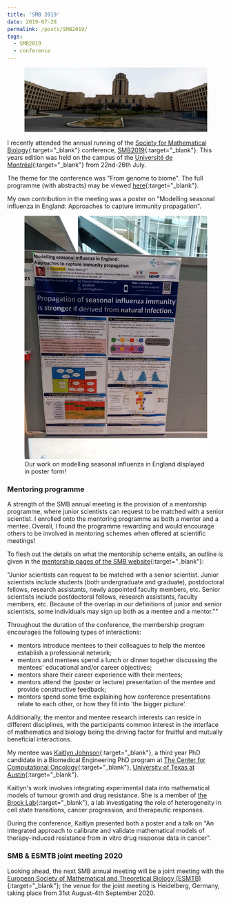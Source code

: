 ```yaml
---
title: 'SMB 2019'
date: 2019-07-28
permalink: /posts/SMB2019/
tags:
  - SMB2019
  - conference
---
```


[SMB_Web]: https://www.smb.org/
[SMB2019_Web]: http://smb2019.org
[MontrealUni_Web]: https://www.umontreal.ca/en/

[SMBMentorPageLink]: https://www.smb.org/mentorship-program/
[KaitlynJohnsonLink]: https://cco.oden.utexas.edu/members/kaitlyn-johnson/
[UniOfTexasLink]: https://www.utexas.edu
[CCOLink]: https://cco.oden.utexas.edu
[BrockLabLink]: http://www.brocklab.com

[ESMTB_link]: https://www.esmtb.org

<figure>
  <img src="/images/SMB2019/featured.jpg" alt=""/>
</figure>

I recently attended the annual running of the [Society for Mathematical Biology][SMB_Web]{:target="_blank"} conference, [SMB2019][SMB2019_Web]{:target="_blank"}. This years edition was held on the campus of the [Universit&eacute; de Montr&eacute;al][MontrealUni_Web]{:target="_blank"} from 22nd-26th July.

The theme for the conference was "From genome to biome". The full programme (with abstracts) may be viewed [here](https://edmhill.github.io/files/Programmes/SMB2019AbstractBooklet.pdf){:target="_blank"}.

My own contribution in the meeting was a poster on "Modelling seasonal influenza in England: Approaches to capture immunity propagation".

<figure>
  <img src="/images/SMB2019/MySMB2019PosterPhoto.jpg" alt="SMB2019 poster"/>
      <figcaption> Our work on modelling seasonal influenza in England displayed in poster form!</figcaption>
</figure>

### Mentoring programme

A strength of the SMB annual meeting is the provision of a mentorship programme, where junior scientists can request to be matched with a senior scientist. I enrolled onto the mentoring programme as both a mentor and a mentee. Overall, I found the programme rewarding and would encourage others to be involved in mentoring schemes when offered at scientific meetings!

To flesh out the details on what the mentorship scheme entails, an outline is given in the [mentorship pages of the SMB website][SMBMentorPageLink]{:target="_blank"}:

"Junior scientists can request to be matched with a senior scientist. Junior scientists include students (both undergraduate and graduate), postdoctoral fellows, research assistants, newly appointed faculty members, etc. Senior scientists include postdoctoral fellows, research assistants, faculty members, etc. Because of the overlap in our definitions of junior and senior scientists, some individuals may sign up both as a mentee and a mentor.""

Throughout the duration of the conference, the membership program encourages the following types of interactions:

* mentors introduce mentees to their colleagues to help the mentee establish a professional network;
* mentors and mentees spend a lunch or dinner together discussing the mentees' educational and/or career objectives;
* mentors share their career experience with their mentees;
* mentors attend the (poster or lecture) presentation of the mentee and provide constructive feedback;
* mentors spend some time explaining how conference presentations relate to each other, or how they fit into 'the bigger picture'.

Additionally, the mentor and mentee research interests can reside in different disciplines, with the participants common interest in the interface of mathematics and biology being the driving factor for fruitful and mutually beneficial interactions.

My mentee was [Kaitlyn Johnson][KaitlynJohnsonLink]{:target="_blank"}, a third year PhD candidate in a Biomedical Engineering PhD program at [The Center for Computational Oncology][CCOLink]{:target="_blank"}, [University of Texas at Austin][UniOfTexasLink]{:target="_blank"}.

Kaitlyn's work involves integrating experimental data into mathematical models of tumour growth and drug resistance. She is a member of [the Brock Lab][BrockLabLink]{:target="_blank"}, a lab investigating the role of heterogeneity in cell state transitions, cancer progression, and therapeutic responses.

During the conference, Kaitlyn presented both a poster and a talk on "An integrated approach to calibrate and validate mathematical models of therapy-induced resistance from in vitro drug response data in cancer".

### SMB & ESMTB joint meeting 2020

Looking ahead, the next SMB annual meeting will be a joint meeting with the [European Society of Mathematical and Theoretical Biology (ESMTB)][ESMTB_link]{:target="_blank"}; the venue for the joint meeting is Heidelberg, Germany, taking place from 31st August-4th September 2020.
